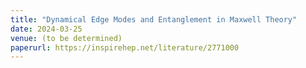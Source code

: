 ```yaml
---
title: "Dynamical Edge Modes and Entanglement in Maxwell Theory"
date: 2024-03-25
venue: (to be determined)
paperurl: https://inspirehep.net/literature/2771000
---
```

